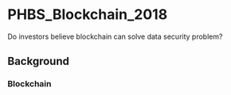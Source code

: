# PHBS_Blockchain_2018
Do investors believe blockchain can solve data security problem?
## Background
### Blockchain
